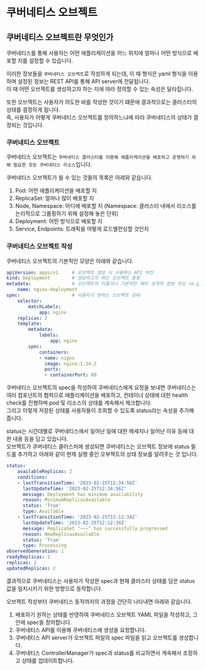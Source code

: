 # 쿠버네티스 오브젝트 

## 쿠버네티스 오브젝트란 무엇인가
쿠버네티스를 통해 사용자는 어떤 애플리케이션을 어느 위치에 얼마나 어떤 방식으로 배포할 지를 설정할 수 있습니다.  

이러한 정보들을 `쿠버네티스 오브젝트`로 작성하게 되는데, 이 때 형식은 yaml 형식을 이용하며 설정된 정보는 REST API를 통해 API server에 전달됩니다.  
이 때 어떤 오브젝트를 생성하고자 하는 지에 따라 정의할 수 있는 속성은 달라집니다.  

또한 오브젝트는 사용자가 의도한 바를 작성한 것이기 떄문에 결과적으로는 클러스터의 상태를 결정하게 됩니다.  
즉, 사용자가 어떻게 쿠버네티스 오브젝트를 정의하느냐에 따라 쿠버네티스의 상태가 결정되는 것입니다.  

### 쿠버네티스 오브젝트
쿠버네티스 오브젝트는 `쿠버네티스 클러스터를 이용해 애플리케이션을 배포하고 운영하기 위해 필요한 모든 쿠버네티스 리소스`입니다.  

쿠버네티스 오브젝트가 될 수 있는 것들의 목록은 아래와 같습니다.  
1. Pod: 어떤 애플리케이션을 배포할 지
2. ReplicaSet: 얼마나 많이 배포할 지
3. Node, Namespace: 어디에 배포할 지 (Namespace: 클러스터 내에서 리소스를 논리적으로 그룹핑하기 위해 설정해 놓은 단위)
4. Deployment: 어떤 방식으로 배포할 지
5. Service, Endpoints: 트래픽을 어떻게 로드밸런싱할 것인지

### 쿠버네티스 오브젝트 작성
쿠버네티스 오브젝트의 기본적인 모양은 아래와 같습니다.  

```yaml
apiVersion: apps/v1     # 오브젝트 생성 시 사용하는 API 버전
kind: Deployment        # 생성하고자 하는 오브젝트 종류
metadata:               # 오브젝트의 이름이나 기본적인 메타 성격의 정보 작성 (e.g. name, resourceVersion, labels, namespace 등)
    name: nginx-deployment
spec:                   # 사용자가 원하는 오브젝트 상태
    selector:
        matchLabels:
            app: nginx
    replicas: 2
    template:
        metadata:
            labels:
                app: nginx
        spec:
            containers:
            - name: nignx
              image: nginx:1.14.2
              ports:
              - containerPort: 80
```

쿠버네티스 오브젝트의 spec을 작성하여 쿠버네티스에게 요청을 보내면 쿠버네티스는 여러 컴포넌트의 협력으로 애플리케이션을 배포하고, 컨테이너 상태에 대한 health check를 진행하며 pod 및 리소스의 상태를 계속해서 체크합니다.   
그리고 이렇게 저장된 상태를 사용자들이 조회할 수 있도록 status라는 속성을 추가해줍니다.  


status는 시간대별로 쿠버네티스에서 일어난 일에 대한 메세지나 일어난 이유 등에 대한 내용 등을 담고 있습니다.  
오브젝트가 쿠버네티스 클러스처에 생성되면 쿠버네티스는 오브젝트 정보에 status 필드를 추가하고 아래와 같이 현재 실행 중인 오부젝트의 상태 정보를 알려주는 것 입니다.  
```yaml
status:
    availableReplicas: 2
    conditions: 
    - lastTransitionTime: '2023-02-25T12:34:56Z'
      lastUpdateTime: '2023-02-25T12:34:56Z'
      message: Deployment has minimum availability
      reason: MinimumReplicasAvailable
      status: 'True'
      type: Available
    - lastTransitionTime: '2023-02-25T12:12:34Z'
      lastUpdateTime: '2023-02-25T12:12:34Z'
      message: ReplicaSet "~~~" has successfully progressed
      reason: NewReplicasAvailable
      status: 'True'
      type: Processing
observedGeneration: 1
readyReplicas: 2
replicas: 2
updatedReplicas: 2
```

결과적으로 쿠버네티스는 사용자가 작성한 spec과 현재 클러스터 상태를 담은 status 값을 일치시키기 위한 방향으로 동작합니다.  

오브젝트 작성부터 쿠버네티스 동작까지의 과정을 간단히 나타내면 아래와 같습니다.  
1. 배포하기 원하는 상태를 반영하여 쿠버네티스 오브젝트 YAML 파일을 작성하고, 그 안에 spec을 정의합니다.
2. 쿠버네티스 API를 이용해 쿠버네티스에 생성을 요청합니다.  
3. 쿠버네티스 API server가 오브젝트 파일의 spec 파일을 읽고 오브젝트를 생성합니다. 
4. 쿠버네티스 ControllerManager가 spec과 status를 비교하면서 계속해서 조정하고 상태를 업데이트합니다.  
